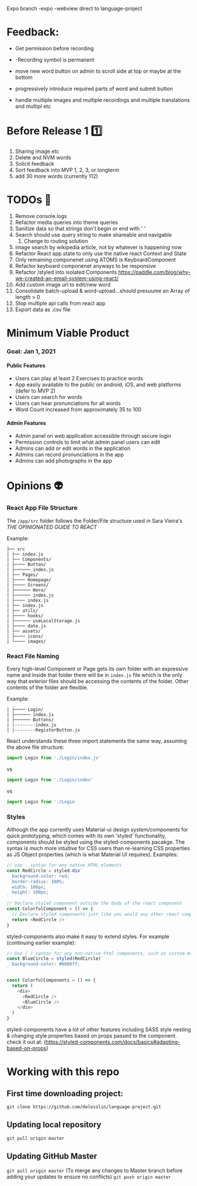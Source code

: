 Expo branch
-expo
-webview direct to language-project

# Feedback:
- Get permission before recording
- -Recording symbol is permanent

- move new word button on admin to scroll side at top or maybe at the bottom
- progressively introduce required parts of word and submit button

- handle multiple images and multiple recordings and multiple translations and multipl etc

# Before Release 1 1️⃣
1. Sharing image etc
2. Delete and NVM words
3. Solicit feedback
4. Sort feedback into MVP 1, 2, 3, or longterm
5. add 30 more words (currently 112)

# TODOs 📎

1.  Remove console.logs
2.  Refactor media queries into theme queries
3. Sanitize data so that strings don't begin or end with ' '
4. Search should use query string to make shareable and navigable
   1. Change to routing solution
5. image search by wikipedia article, not by whatever is happening now
6.  Refactor React app state to only use the native react Context and State
   1. Only remaining componenet using ATOMS is KeyboardComponent
   2. Refactor keyboard componenet anyways to be responsive
7.  Refactor /styled into isolated Components <https://paddle.com/blog/why-we-created-an-email-system-using-react/>
8.  Add custom image url to edit/new word
9.  Consolidate batch-upload & word-upload...should presuume an Array of length > 0
10. Stop multiple api calls from react app
11. Export data as .csv file

# Minimum Viable Product

### Goal: Jan 1, 2021

#### Public Features

- Users can play at least 2 Exercises to practice words
- App easily available to the public on android, iOS, and web platforms (defer to MVP 2)
- Users can search for words
- Users can hear pronunciations for all words
- Word Count increased from approximately 35 to 100

#### Admin Features

- Admin panel on web application accessible through secure login
- Permission controls to limit what admin panel users can edit
- Admins can add or edit words in the application
- Admins can record pronunciations in the app
- Admins can add photographs in the app

# Opinions 👽

### React App File Structure

The `/app/src` folder follows the Folder/File structure used in Sara Vieira's _THE OPINIONATED GUIDE TO REACT_

Example:

```
├── src
| ├── index.js
| ├── Components/
| ├──── Button/
| ├────── index.js
| ├── Pages/
| ├──── Homepage/
| ├──── Screens/
| ├────── Hero/
| ├────── index.js
| ├──── index.js
| ├── index.js
| ├── utils/
| ├──── hooks/
| ├────── useLocalStorage.js
| ├──── date.js
| ├── assets/
| ├──── icons/
| └──── images/
```

### React File Naming

Every high-level Component or Page gets its own folder with an expressive name and inside that folder there will be in `index.js` file which is the only way that exterior files should be accessing the contents of the folder. Other contents of the folder are flexible.

Example:

```
| ├──── Login/
| ├────── index.js
| ├────── Buttons/
| |--------index.js
| |--------RegisterButton.js
```

React understands these three import statements the same way, assuming the above file structure:

```javascript
import Login from './Login/index.js'
```

vs

```javascript
import Login from './Login/index'
```

vs

```javascript
import Login from './Login
```

### Styles

Although the app currently uses Material-ui design system/components for quick prototyping, which comes with its own 'styled' functionality, components should be styled using the styled-components pacakge. The syntax is much more intuitive for CSS users than re-learning CSS properties as JS Object properties (which is what Material UI requires).
Examples:

```javascript
// use . syntax for any native HTML elements
const RedCircle = styled.div`
  background-color: red;
  border-radius: 100%;
  width: 100px;
  height: 100px;
`
// Declare styled component outside the body of the react component
const ColorfulComponent = () => {
  // Declare styled components just like you would any other react component
  return <RedCircle />
}
```

styled-components also make it easy to extend styles.
For example (continuing earlier example):

```javascript
// Use ( ) syntax for any non-native html components, such as custom made components and Material UI components
const BlueCircle = styled(RedCircle)`
  background-color: #0000ff;
`

const ColorfulComponents = () => {
  return (
    <div>
      <RedCircle />
      <BlueCircle />
    </div>
  )
}
```

styled-components have a lot of other features including SASS style nesting & changing style properties based on props passed to the component. check it out at: (https://styled-components.com/docs/basics#adapting-based-on-props)

# Working with this repo

## First time downloading project:

`git clone https://github.com/delesslin/language-project.git`

## Updating local repository

`git pull origin master`

## Updating GitHub Master

`git pull origin master`
(To merge any changes to Master branch before adding your updates to ensure no conflicts)
`git push origin master`
